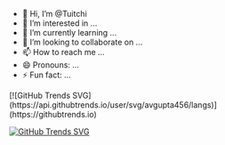 - 👋 Hi, I’m @Tuitchi
- 👀 I’m interested in ...
- 🌱 I’m currently learning ...
- 💞️ I’m looking to collaborate on ...
- 📫 How to reach me ...
- 😄 Pronouns: ...
- ⚡ Fun fact: ...

<!---
Tuitchi/Tuitchi is a ✨ special ✨ repository because its `README.md` (this file) appears on your GitHub profile.
You can click the Preview link to take a look at your changes.
--->[![GitHub Trends SVG](https://api.githubtrends.io/user/svg/avgupta456/langs)](https://githubtrends.io)

[![GitHub Trends SVG](https://api.githubtrends.io/user/svg/Tuitchi/langs?time_range=one_year&compact=True&theme=dark)](https://githubtrends.io)
